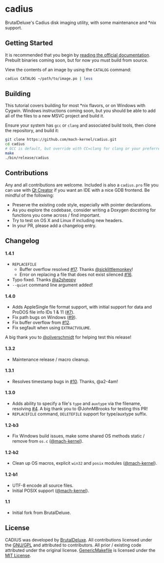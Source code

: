 # cadius

BrutalDeluxe's Cadius disk imaging utility, with some maintenance and *nix support.

## Getting Started

It is recommended that you begin by [reading the official documentation](http://brutaldeluxe.fr/products/crossdevtools/cadius/index.html). Prebuilt binaries coming soon, but for now you must build from source.

View the contents of an image by using the `CATALOG` command:

```bash
cadius CATALOG ~/path/to/image.po | less
```

## Building

This tutorial covers building for most *nix flavors, or on Windows with Cygwin. Windows instructions coming soon, but you should be able to add all of the files to a new MSVC project and build it.

Ensure your system has `gcc` or `clang` and associated build tools, then clone the repository, and build it:

```bash
git clone https://github.com/mach-kernel/cadius.git
cd cadius
# GCC is default, but override with CC=clang for clang or your preferred compiler
make
./bin/release/cadius
```

## Contributions

Any and all contributions are welcome. Included is also a `cadius.pro` file you can use with [Qt Creator](http://doc.qt.io/qtcreator/) if you want an IDE with a nice GDB frontend. Be mindful of the following:

- Preserve the existing code style, especially with pointer declarations.
- As you explore the codebase, consider writing a Doxygen docstring for functions you come across / find important.
- Try to test on OS X and Linux if including new headers.
- In your PR, please add a changelog entry.

## Changelog

#### 1.4.1
- `REPLACEFILE`
  - Buffer overflow resolved [#17](https://github.com/mach-kernel/cadius/issues/17). Thanks [@sicklittlemonkey](https://github.com/sicklittlemonkey)!
  - Error on replacing a file that does not exist silenced [#16](https://github.com/mach-kernel/cadius/issues/16).
- Typo fixed. Thanks [@a2sheppy](https://github.com/a2sheppy)
- `--quiet` command line argument added!

#### 1.4.0
- Adds AppleSingle file format support, with initial support for data and ProDOS file info IDs 1 & 11 ([#7](https://github.com/mach-kernel/cadius/issues/7)).
- Fix path bugs on Windows ([#9](https://github.com/mach-kernel/cadius/issues/9)).
- Fix buffer overflow from [#12](https://github.com/mach-kernel/cadius/issues/12).
- Fix segfault when using `EXTRACTVOLUME`.

A big thank you to [@oliverschmidt](https://github.com/oliverschmidt) for helping test this release!

#### 1.3.2
- Maintenance release / macro cleanup.

#### 1.3.1
- Resolves timestamp bugs in [#10](https://github.com/mach-kernel/cadius/issues/10). Thanks, @a2-4am!

#### 1.3.0
- Adds ability to specify a file's `type` and `auxtype` via the filename, resolving [#4](https://github.com/mach-kernel/cadius/issues/4). A big thank you to @JohnMBrooks for testing this PR!
- `REPLACEFILE` command, `DELETEFILE` support for type/auxtype suffix. 

#### 1.2-b3
- Fix Windows build issues, make some shared OS methods static / remove from `os.c` ([@mach-kernel](https://github.com/mach-kernel)).

#### 1.2-b2
- Clean up OS macros, explicit `win32` and `posix` modules ([@mach-kernel](https://github.com/mach-kernel)).

#### 1.2-b1
- UTF-8 encode all source files.
- Initial POSIX support ([@mach-kernel](https://github.com/mach-kernel)).

#### 1.1
- Initial fork from BrutalDeluxe.

## License

CADIUS was developed by [BrutalDeluxe](http://brutaldeluxe.fr). All contributions licensed under the [GNU/GPL](https://github.com/mach-kernel/cadius/blob/master/LICENSE) and attributed to contributors. All prior / existing code attributed under the original license. [GenericMakefile](https://github.com/mbcrawfo/GenericMakefile) is licensed under the [MIT License](https://github.com/mbcrawfo/GenericMakefile/blob/master/LICENSE).

